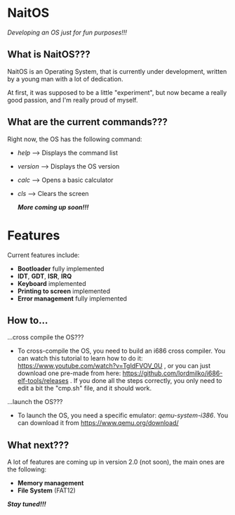# NaitOS

*Developing an OS just for fun purposes!!!*


## What is NaitOS???

NaitOS is an Operating System, that is currently under development, written by a young man with a lot of dedication.

At first, it was supposed to be a little "experiment", but now became a really good passion, and I'm really proud of myself.

## What are the current commands???

Right now, the OS has the following command:
 - *help*    --> Displays the command list
 - *version* --> Displays the OS version
 - *calc*    --> Opens a basic calculator
 - *cls*     --> Clears the screen

    ***More coming up soon!!!***

# Features

Current features include:
 - **Bootloader** fully implemented
 - **IDT**, **GDT**, **ISR**, **IRQ**
 - **Keyboard** implemented
 - **Printing to screen** implemented
 - **Error management** fully implemented

## How to...

...cross compile the OS???
 - To cross-compile the OS, you need to build an i686 cross compiler. You can watch this tutorial to learn how to do it: https://www.youtube.com/watch?v=TgIdFVOV_0U , or you can just download one pre-made from here: https://github.com/lordmilko/i686-elf-tools/releases . If you done all the steps correctly, you only need to edit a bit the "cmp.sh" file, and it should work.

...launch the OS???
 - To launch the OS, you need a specific emulator: *qemu-system-i386*. You can download it from https://www.qemu.org/download/

## What next???

A lot of features are coming up in version 2.0 (not soon), the main ones are the following:
 - **Memory management**
 - **File System** (FAT12)

***Stay tuned!!!***
